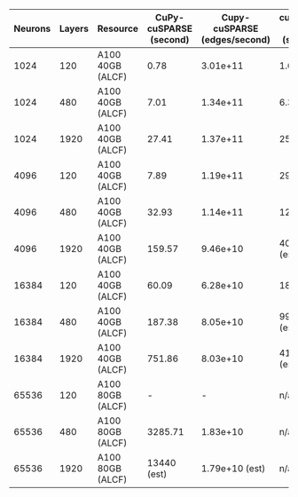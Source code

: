 | Neurons	| Layers | Resource | CuPy-cuSPARSE (second) | Cupy-cuSPARSE (edges/second) | cuSPARSE C++ (second) | cuSPARSE C++ (edges/second) |  CuPy-SPGEMMM (second) |  CuPy-SPGEMMM (edges/second) |   
| --------- | ------ | -------- | ---------------- | ------------------------- | ---------------- | ------------------------- | ---------------- | ------------------------- |
| 1024      | 120    | A100 40GB (ALCF) |  0.78 | 3.01e+11 | 1.64 | 1.43e+11 | 0.99 | 2.38e+11 |
| 1024      | 480    | A100 40GB (ALCF) |  7.01 | 1.34e+11 | 6.33 | 1.48e+11 | 3.95 | 2.39e+11 |
| 1024      | 1920   | A100 40GB (ALCF) |  27.41 | 1.37e+11 | 25.26 | 1.49e+11 | 15.12 | 2.49e+11 |
| 4096      | 120   | A100 40GB (ALCF) |  7.89 | 1.19e+11 | 29.18 | 3.23e+10 | 4.66 | 2.02e+11 |
| 4096      | 480   | A100 40GB (ALCF) |  32.93 | 1.14e+11 | 120.99 | 1.2e+11 | 18.23 | 2.07e+11 |
| 4096      | 1920   | A100 40GB (ALCF) |  159.57 | 9.46e+10 | 403.2 (est) | 3.7e10 (est) | 72.15 | 2.09e+11 |
| 16384      | 120   | A100 40GB (ALCF) |  60.09 | 6.28e+10 | 187.36 | 2.01e+10 | 45.15 | 8.36e+10 |
| 16384      | 480   | A100 40GB (ALCF) |  187.38 | 8.05e+10 | 995.82 (est) | 1.5e+10 (est) | 182.58 | 8.27e+10 |
| 16384      | 1920   | A100 40GB (ALCF) |  751.86 | 8.03e+10 | 4156.11 (est) | 1.4e+9 (est) | 730.63 | 8.27e+10 |
| 65536      | 120   | A100 80GB (ALCF) |  - | - | n/a | n/a |  |  |
| 65536      | 480   | A100 80GB (ALCF) |  3285.71 | 1.83e+10 | n/a | n/a |  |  |
| 65536      | 1920   | A100 80GB (ALCF) |  13440 (est) | 1.79e+10 (est) | n/a | n/a |  |  |
